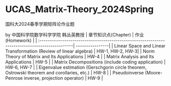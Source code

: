 # UCAS_Matrix-Theory_2024Spring

国科大2024春季学期矩阵论作业题 

by 中国科学院数学科学学院 韩丛英教授
| 章节知识点(Chapter)                                                                            | 作业(Homework)  | 
| :----------------------------------------------------------------------------------------------| ----------------| 
| Linear Space and Linear Transformation (Review of linear algebra)                              | HW-1, HW-2, HW-3| 
| Norm Theory of Matrix and Its Applications                                                     | HW-4            | 
| Matrix Analysis and Its Applications                                                           | HW-5            | 
| Matrix Decompositions (include coding application)                                             | HW-6, HW-7      | 
| Eigenvalue estimation (Gerschgorin circle theorem, Ostrowski theorem and corollaries, etc.)    | HW-8            | 
| Pseudoinverse (Moore-Penrose inverse, projection operator)                                     | HW-9            | 
